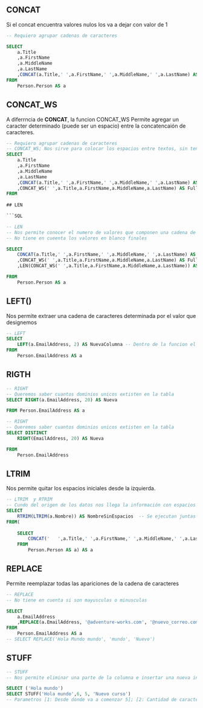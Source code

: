 ## CONCAT
Si el concat encuentra valores nulos los va a dejar con valor de 1

```SQL
-- Requiero agrupar cadenas de caracteres

SELECT
	a.Title
	,a.FirstName
	,a.MiddleName
	,a.LastName
	,CONCAT(a.Title,' ',a.FirstName,' ',a.MiddleName,' ',a.LastName) AS FullName
FROM
	Person.Person AS a

```
## CONCAT_WS
A diferrncia de **CONCAT**, la funcion CONCAT_WS Permite agregar un caracter determinado (puede ser un espacio) entre la concatencaión de caracteres.

```SQL
-- Requiero agrupar cadenas de caracteres
-- CONCAT_WS; Nos sirve para colocar los espacios entre textos, sin tener que integrarlos de manera manual.
SELECT
	a.Title
	,a.FirstName
	,a.MiddleName
	,a.LastName
	,CONCAT(a.Title,' ',a.FirstName,' ',a.MiddleName,' ',a.LastName) AS FullName
	,CONCAT_WS(' ',a.Title,a.FirstName,a.MiddleName,a.LastName) AS FullName2 -- Toma el primer valor como el separador
FROM
	
## LEN

```SQL

-- LEN
-- Nos permite conocer el numero de valores que componen una cadena de carateres
-- No tiene en cueenta los valores en blanco finales

SELECT
	CONCAT(a.Title,' ',a.FirstName,' ',a.MiddleName,' ',a.LastName) AS FullName
	,CONCAT_WS(' ',a.Title,a.FirstName,a.MiddleName,a.LastName) AS FullName2 -- Toma el primer valor como el separador
	,LEN(CONCAT_WS(' ',a.Title,a.FirstName,a.MiddleName,a.LastName)) AS Cantidad

FROM
	Person.Person AS a
```

## LEFT()
Nos permite extraer una cadena de caracteres determinada por el valor que designemos
```SQL
-- LEFT
SELECT
	LEFT(a.EmailAddress, 2) AS NuevaColumna -- Dentro de la funcion el numero designa el numero de caracteres a devolver
FROM
	Person.EmailAddress AS a

```

## RIGTH

```SQL
-- RIGHT
-- Queremos saber cuantos dominios unicos extisten en la tabla
SELECT RIGHT(a.EmailAddress, 20) AS Nueva

FROM Person.EmailAddress AS a
```
```SQL
-- RIGHT
-- Queremos saber cuantos dominios unicos extisten en la tabla
SELECT DISTINCT 
	RIGHT(EmailAddress, 20) AS Nueva

FROM 
	Person.EmailAddress

```
## LTRIM
Nos permite quitar los espacios iniciales desde la izquierda.

```SQL
-- LTRIM  y RTRIM
-- Cundo del origen de los datos nos llega la información con espacios al inicio y/o al final
SELECT
	RTRIM(LTRIM(a.Nombre)) AS NombreSinEspacios  -- Se ejecutan juntas RTRIM y LTRIM
FROM(
	
	SELECT
		CONCAT('   ',a.Title,' ',a.FirstName,' ',a.MiddleName,' ',a.LastName,'  ') AS Nombre
	FROM
		Person.Person AS a) AS a

```
## REPLACE
Permite reemplazar todas las apariciones de la cadena de caracteres 
```SQL
-- REPLACE
-- No tiene en cuenta si son mayusculas o minusculas

SELECT
	a.EmailAddress
	,REPLACE(a.EmailAddress, '@adventure-works.com', '@nuevo_correo.com')
FROM
	Person.EmailAddress AS a
-- SELECT REPLACE('Hola Mundo mundo', 'mundo', 'Nuevo')

```
## STUFF
```SQL
-- STUFF
-- Nos permite eliminar una parte de la columna e insertar una nueva información

SELECT ('Hola mundo')
SELECT STUFF('Hola mundo',6, 5, 'Nuevo curso') 
-- Parametros [1: Desde donde va a comenzar 5]; [2: Cantidad de caracteres que va a eliminar 6];3 Nueva cadena

```




